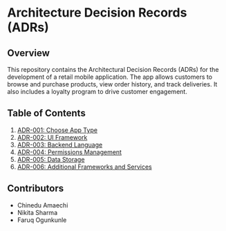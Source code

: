 # Architecture Decision Records (ADRs)

## Overview
This repository contains the Architectural Decision Records (ADRs) for the development of a retail mobile application. The app allows customers to browse and purchase products, view order history, and track deliveries. It also includes a loyalty program to drive customer engagement.

## Table of Contents
1. [ADR-001: Choose App Type](docs/adr/ADR-001-Choose-App-Type.md)
2. [ADR-002: UI Framework](docs/adr/ADR-002-UI-Framework.md)
3. [ADR-003: Backend Language](docs/adr/ADR-003-Backend-Language.md)
4. [ADR-004: Permissions Management](docs/adr/ADR-004-Permissions-Management.md)
5. [ADR-005: Data Storage](docs/adr/ADR-005-Data-Storage.md)
6. [ADR-006: Additional Frameworks and Services](docs/adr/ADR-006-Additional-Frameworks-and-Services.md)

## Contributors
- Chinedu Amaechi
- Nikita Sharma
- Faruq Ogunkunle
